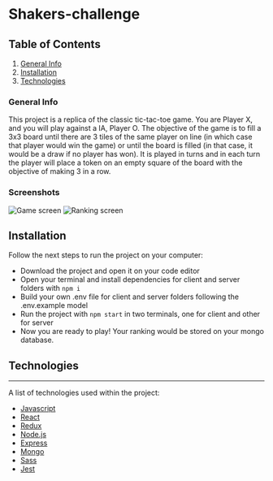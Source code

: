 # Shakers-challenge

## Table of Contents
1. [General Info](#general-info)
2. [Installation](#installation)
3. [Technologies](#technologies)

### General Info
This project is a replica of the classic tic-tac-toe game. You are Player X, and you will play against a IA, Player O.
The objective of the game is to fill a 3x3 board until there are 3 tiles of the same player on line (in which case that player would win the game) or until the board is filled (in that case, it would be a draw if no player has won).
It is played in turns and in each turn the player will place a token on an empty square of the
board with the objective of making 3 in a row.

### Screenshots
![Game screen](https://i.ibb.co/vBBqm1H/Captura-de-pantalla-2021-10-23-a-las-17-12-46.png)
![Ranking screen](https://i.ibb.co/X7QQFpC/Captura-de-pantalla-2021-10-23-a-las-17-12-58.png)

## Installation
Follow the next steps to run the project on your computer:
- Download the project and open it on your code editor
- Open your terminal and install dependencies for client and server folders with `npm i`
- Build your own .env file for client and server folders following the .env.example model
- Run the project with `npm start` in two terminals, one for client and other for server
- Now you are ready to play! Your ranking would be stored on your mongo database.


## Technologies
***
A list of technologies used within the project:
* [Javascript](https://raw.githubusercontent.com/devicons/devicon/master/icons/javascript/javascript-original.svg)
* [React](https://camo.githubusercontent.com/5c92eeb467fd5d2b1ef1c560e3c3c2f758a8d4e03a8136bda7b41a2d3d4a1b59/68747470733a2f2f72656163746e61746976652e6465762f696d672f6865616465725f6c6f676f2e737667)
* [Redux](https://raw.githubusercontent.com/devicons/devicon/master/icons/redux/redux-original.svg)
* [Node.js](https://raw.githubusercontent.com/devicons/devicon/master/icons/nodejs/nodejs-original-wordmark.svg)
* [Express](https://raw.githubusercontent.com/devicons/devicon/master/icons/express/express-original-wordmark.svg)
* [Mongo](https://raw.githubusercontent.com/devicons/devicon/master/icons/mongodb/mongodb-original-wordmark.svg)
* [Sass](https://raw.githubusercontent.com/devicons/devicon/master/icons/sass/sass-original.svg)
* [Jest](https://camo.githubusercontent.com/ce0a32825268b09cd5e0fc7c2a09c587a708491427cb794cade8f1866f7284c6/68747470733a2f2f7777772e766563746f726c6f676f2e7a6f6e652f6c6f676f732f6a6573746a73696f2f6a6573746a73696f2d69636f6e2e737667)

